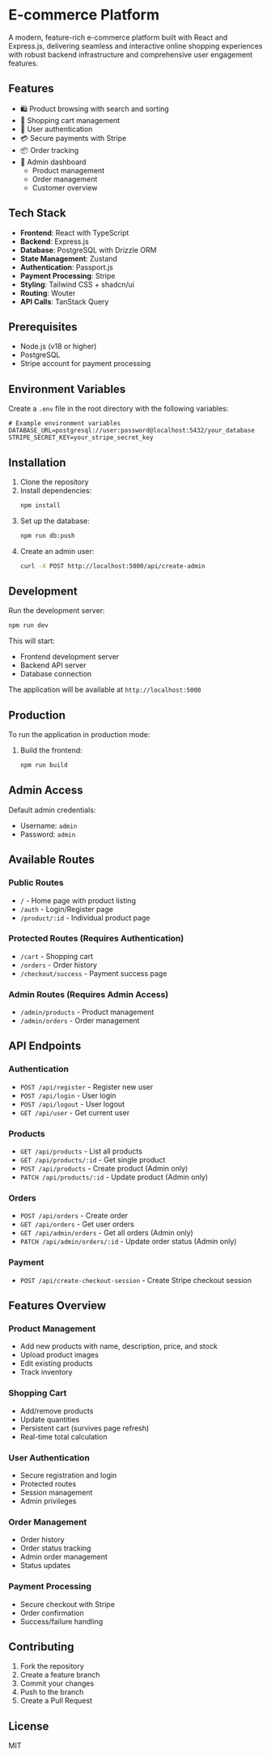 # E-commerce Platform

A modern, feature-rich e-commerce platform built with React and Express.js, delivering seamless and interactive online shopping experiences with robust backend infrastructure and comprehensive user engagement features.

## Features

- 🛍️ Product browsing with search and sorting
- 🛒 Shopping cart management
- 👤 User authentication
- 💳 Secure payments with Stripe
- 📦 Order tracking
- 🔐 Admin dashboard
  - Product management
  - Order management
  - Customer overview

## Tech Stack

- **Frontend**: React with TypeScript
- **Backend**: Express.js
- **Database**: PostgreSQL with Drizzle ORM
- **State Management**: Zustand
- **Authentication**: Passport.js
- **Payment Processing**: Stripe
- **Styling**: Tailwind CSS + shadcn/ui
- **Routing**: Wouter
- **API Calls**: TanStack Query

## Prerequisites

- Node.js (v18 or higher)
- PostgreSQL
- Stripe account for payment processing

## Environment Variables

Create a `.env` file in the root directory with the following variables:

```env
# Example environment variables
DATABASE_URL=postgresql://user:password@localhost:5432/your_database
STRIPE_SECRET_KEY=your_stripe_secret_key
```

## Installation

1. Clone the repository
2. Install dependencies:
   ```bash
   npm install
   ```
3. Set up the database:
   ```bash
   npm run db:push
   ```
4. Create an admin user:
   ```bash
   curl -X POST http://localhost:5000/api/create-admin
   ```

## Development

Run the development server:

```bash
npm run dev
```

This will start:
- Frontend development server
- Backend API server
- Database connection

The application will be available at `http://localhost:5000`

## Production

To run the application in production mode:

1. Build the frontend:
   ```bash
   npm run build
   ```

## Admin Access

Default admin credentials:
- Username: `admin`
- Password: `admin`

## Available Routes

### Public Routes
- `/` - Home page with product listing
- `/auth` - Login/Register page
- `/product/:id` - Individual product page

### Protected Routes (Requires Authentication)
- `/cart` - Shopping cart
- `/orders` - Order history
- `/checkout/success` - Payment success page

### Admin Routes (Requires Admin Access)
- `/admin/products` - Product management
- `/admin/orders` - Order management

## API Endpoints

### Authentication
- `POST /api/register` - Register new user
- `POST /api/login` - User login
- `POST /api/logout` - User logout
- `GET /api/user` - Get current user

### Products
- `GET /api/products` - List all products
- `GET /api/products/:id` - Get single product
- `POST /api/products` - Create product (Admin only)
- `PATCH /api/products/:id` - Update product (Admin only)

### Orders
- `POST /api/orders` - Create order
- `GET /api/orders` - Get user orders
- `GET /api/admin/orders` - Get all orders (Admin only)
- `PATCH /api/admin/orders/:id` - Update order status (Admin only)

### Payment
- `POST /api/create-checkout-session` - Create Stripe checkout session

## Features Overview

### Product Management
- Add new products with name, description, price, and stock
- Upload product images
- Edit existing products
- Track inventory

### Shopping Cart
- Add/remove products
- Update quantities
- Persistent cart (survives page refresh)
- Real-time total calculation

### User Authentication
- Secure registration and login
- Protected routes
- Session management
- Admin privileges

### Order Management
- Order history
- Order status tracking
- Admin order management
- Status updates

### Payment Processing
- Secure checkout with Stripe
- Order confirmation
- Success/failure handling

## Contributing

1. Fork the repository
2. Create a feature branch
3. Commit your changes
4. Push to the branch
5. Create a Pull Request

## License

MIT
